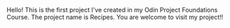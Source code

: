 Hello! This is the first project I've created in my Odin Project Foundations Course. The project name is Recipes. You are welcome to visit my project!! 